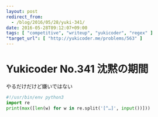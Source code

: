 ```yaml
---
layout: post
redirect_from:
  - /blog/2016/05/28/yuki-341/
date: 2016-05-28T09:12:07+09:00
tags: [ "competitive", "writeup", "yukicoder", "regex" ]
"target_url": [ "http://yukicoder.me/problems/563" ]
---
```


# Yukicoder No.341 沈黙の期間

やるだけだけど嫌いではない

``` python
#!/usr/bin/env python3
import re
print(max([len(w) for w in re.split('[^…]', input())]))
```

